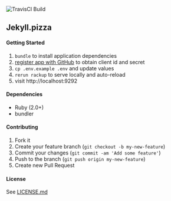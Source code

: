 ![TravisCI Build](https://travis-ci.org/trevormast/jekyll-pizza.svg?branch=master) 
## Jekyll.pizza

#### Getting Started

1. `bundle` to install application dependencies
2. [register app with GitHub](https://developer.github.com/v3/oauth/) to obtain client id and secret 
3. `cp .env.example .env` and update values
4. `rerun rackup` to serve locally and auto-reload
5. visit http://localhost:9292

#### Dependencies

- Ruby (2.0+)
- bundler


#### Contributing
1. Fork it
2. Create your feature branch (`git checkout -b my-new-feature`)
3. Commit your changes (`git commit -am 'Add some feature'`)
4. Push to the branch (`git push origin my-new-feature`)
5. Create new Pull Request


#### License

See [LICENSE.md](https://github.com/trevormast/jekyll-pizza/blob/master/LICENSE.md)
